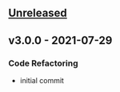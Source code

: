<a name="unreleased"></a>
## [Unreleased]


<a name="v3.0.0"></a>
## v3.0.0 - 2021-07-29
### Code Refactoring
- initial commit


[Unreleased]: https://github.com/daixijun/ansible-role-mysql/compare/v3.0.0...HEAD
